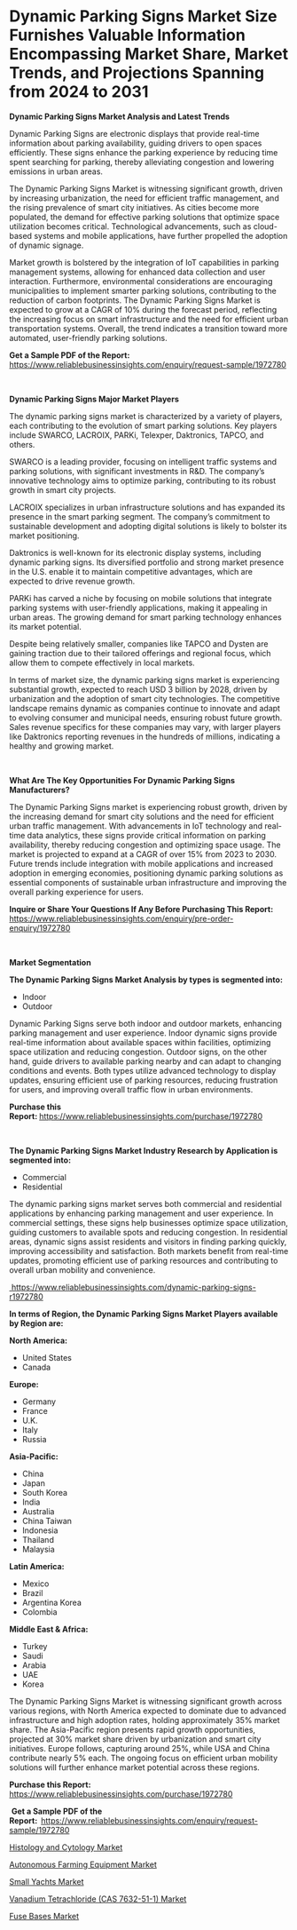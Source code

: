 <p><h1>Dynamic Parking Signs Market Size Furnishes Valuable Information Encompassing Market Share, Market Trends, and Projections Spanning from 2024 to 2031</h1></p><p><strong>Dynamic Parking Signs Market Analysis and Latest Trends</strong></p>
<p><p>Dynamic Parking Signs are electronic displays that provide real-time information about parking availability, guiding drivers to open spaces efficiently. These signs enhance the parking experience by reducing time spent searching for parking, thereby alleviating congestion and lowering emissions in urban areas.</p><p>The Dynamic Parking Signs Market is witnessing significant growth, driven by increasing urbanization, the need for efficient traffic management, and the rising prevalence of smart city initiatives. As cities become more populated, the demand for effective parking solutions that optimize space utilization becomes critical. Technological advancements, such as cloud-based systems and mobile applications, have further propelled the adoption of dynamic signage.</p><p>Market growth is bolstered by the integration of IoT capabilities in parking management systems, allowing for enhanced data collection and user interaction. Furthermore, environmental considerations are encouraging municipalities to implement smarter parking solutions, contributing to the reduction of carbon footprints. The Dynamic Parking Signs Market is expected to grow at a CAGR of 10% during the forecast period, reflecting the increasing focus on smart infrastructure and the need for efficient urban transportation systems. Overall, the trend indicates a transition toward more automated, user-friendly parking solutions.</p></p>
<p><strong>Get a Sample PDF of the Report:&nbsp;</strong> <a href="https://www.reliablebusinessinsights.com/enquiry/request-sample/1972780?utm_campaign=75&utm_medium=2&utm_source=Github&utm_content=ia&utm_term=02112024&utm_id=dynamic-parking-signs">https://www.reliablebusinessinsights.com/enquiry/request-sample/1972780</a></p>
<p>&nbsp;</p>
<p><strong>Dynamic Parking Signs Major Market Players</strong></p>
<p><p>The dynamic parking signs market is characterized by a variety of players, each contributing to the evolution of smart parking solutions. Key players include SWARCO, LACROIX, PARKi, Telexper, Daktronics, TAPCO, and others. </p><p>SWARCO is a leading provider, focusing on intelligent traffic systems and parking solutions, with significant investments in R&D. The company’s innovative technology aims to optimize parking, contributing to its robust growth in smart city projects. </p><p>LACROIX specializes in urban infrastructure solutions and has expanded its presence in the smart parking segment. The company’s commitment to sustainable development and adopting digital solutions is likely to bolster its market positioning.</p><p>Daktronics is well-known for its electronic display systems, including dynamic parking signs. Its diversified portfolio and strong market presence in the U.S. enable it to maintain competitive advantages, which are expected to drive revenue growth.</p><p>PARKi has carved a niche by focusing on mobile solutions that integrate parking systems with user-friendly applications, making it appealing in urban areas. The growing demand for smart parking technology enhances its market potential. </p><p>Despite being relatively smaller, companies like TAPCO and Dysten are gaining traction due to their tailored offerings and regional focus, which allow them to compete effectively in local markets.</p><p>In terms of market size, the dynamic parking signs market is experiencing substantial growth, expected to reach USD 3 billion by 2028, driven by urbanization and the adoption of smart city technologies. The competitive landscape remains dynamic as companies continue to innovate and adapt to evolving consumer and municipal needs, ensuring robust future growth. Sales revenue specifics for these companies may vary, with larger players like Daktronics reporting revenues in the hundreds of millions, indicating a healthy and growing market.</p></p>
<p>&nbsp;</p>
<p><strong>What Are The Key Opportunities For Dynamic Parking Signs Manufacturers?</strong></p>
<p><p>The Dynamic Parking Signs market is experiencing robust growth, driven by the increasing demand for smart city solutions and the need for efficient urban traffic management. With advancements in IoT technology and real-time data analytics, these signs provide critical information on parking availability, thereby reducing congestion and optimizing space usage. The market is projected to expand at a CAGR of over 15% from 2023 to 2030. Future trends include integration with mobile applications and increased adoption in emerging economies, positioning dynamic parking solutions as essential components of sustainable urban infrastructure and improving the overall parking experience for users.</p></p>
<p><strong>Inquire or Share Your Questions If Any Before Purchasing This Report:</strong> <a href="https://www.reliablebusinessinsights.com/enquiry/pre-order-enquiry/1972780?utm_campaign=75&utm_medium=2&utm_source=Github&utm_content=ia&utm_term=02112024&utm_id=dynamic-parking-signs">https://www.reliablebusinessinsights.com/enquiry/pre-order-enquiry/1972780</a></p>
<p>&nbsp;</p>
<p><strong>Market Segmentation</strong></p>
<p><strong>The Dynamic Parking Signs Market Analysis by types is segmented into:</strong></p>
<p><ul><li>Indoor</li><li>Outdoor</li></ul></p>
<p><p>Dynamic Parking Signs serve both indoor and outdoor markets, enhancing parking management and user experience. Indoor dynamic signs provide real-time information about available spaces within facilities, optimizing space utilization and reducing congestion. Outdoor signs, on the other hand, guide drivers to available parking nearby and can adapt to changing conditions and events. Both types utilize advanced technology to display updates, ensuring efficient use of parking resources, reducing frustration for users, and improving overall traffic flow in urban environments.</p></p>
<p><strong>Purchase this Report:&nbsp;</strong><a href="https://www.reliablebusinessinsights.com/purchase/1972780?utm_campaign=75&utm_medium=2&utm_source=Github&utm_content=ia&utm_term=02112024&utm_id=dynamic-parking-signs">https://www.reliablebusinessinsights.com/purchase/1972780</a></p>
<p>&nbsp;</p>
<p><strong>The Dynamic Parking Signs Market Industry Research by Application is segmented into:</strong></p>
<p><ul><li>Commercial</li><li>Residential</li></ul></p>
<p><p>The dynamic parking signs market serves both commercial and residential applications by enhancing parking management and user experience. In commercial settings, these signs help businesses optimize space utilization, guiding customers to available spots and reducing congestion. In residential areas, dynamic signs assist residents and visitors in finding parking quickly, improving accessibility and satisfaction. Both markets benefit from real-time updates, promoting efficient use of parking resources and contributing to overall urban mobility and convenience.</p></p>
<p><a href="https://www.reliablebusinessinsights.com/dynamic-parking-signs-r1972780?utm_campaign=75&utm_medium=2&utm_source=Github&utm_content=ia&utm_term=02112024&utm_id=dynamic-parking-signs">&nbsp;https://www.reliablebusinessinsights.com/dynamic-parking-signs-r1972780</a></p>
<p><strong>In terms of Region, the Dynamic Parking Signs Market Players available by Region are:</strong></p>
<p>
    <p> <strong> North America: </strong>
        <ul>
            <li>United States</li>
            <li>Canada</li>
        </ul>
        </p> 
    <p> <strong> Europe: </strong>
        <ul>
            <li>Germany</li>
            <li>France</li>
            <li>U.K.</li>
            <li>Italy</li>
            <li>Russia</li>
        </ul>
        </p> 
    <p> <strong> Asia-Pacific: </strong>
        <ul>
            <li>China</li>
            <li>Japan</li>
            <li>South Korea</li>
            <li>India</li>
            <li>Australia</li>
            <li>China Taiwan</li>
            <li>Indonesia</li>
            <li>Thailand</li>
            <li>Malaysia</li>
        </ul>
        </p> 
    <p> <strong> Latin America: </strong>
        <ul>
            <li>Mexico</li>
            <li>Brazil</li>
            <li>Argentina Korea</li>
            <li>Colombia</li>
        </ul>
        </p> 
    <p> <strong> Middle East & Africa: </strong>
        <ul>
            <li>Turkey</li>
            <li>Saudi</li>
            <li>Arabia</li>
            <li>UAE</li>
            <li>Korea</li>
        </ul>
    </p>
    </p>
<p><p>The Dynamic Parking Signs Market is witnessing significant growth across various regions, with North America expected to dominate due to advanced infrastructure and high adoption rates, holding approximately 35% market share. The Asia-Pacific region presents rapid growth opportunities, projected at 30% market share driven by urbanization and smart city initiatives. Europe follows, capturing around 25%, while USA and China contribute nearly 5% each. The ongoing focus on efficient urban mobility solutions will further enhance market potential across these regions.</p></p>
<p><strong>Purchase this Report: </strong><a href="https://www.reliablebusinessinsights.com/purchase/1972780?utm_campaign=75&utm_medium=2&utm_source=Github&utm_content=ia&utm_term=02112024&utm_id=dynamic-parking-signs">https://www.reliablebusinessinsights.com/purchase/1972780</a></p>
<p>&nbsp;<strong>Get a Sample PDF of the Report:&nbsp;&nbsp;</strong><a href="https://www.reliablebusinessinsights.com/enquiry/request-sample/1972780?utm_campaign=75&utm_medium=2&utm_source=Github&utm_content=ia&utm_term=02112024&utm_id=dynamic-parking-signs">https://www.reliablebusinessinsights.com/enquiry/request-sample/1972780</a></p>
<p><strong></strong></p>
<p><p><a href="https://issuu.com/reportprime-2/docs/histology-and-cytology-market-size-_725255d5d5a933?utm_campaign=75&utm_medium=2&utm_source=Github&utm_content=ia&utm_term=02112024&utm_id=dynamic-parking-signs">Histology and Cytology Market</a></p><p><a href="https://github.com/erskinemm93/Market-Research-Report-List-1/blob/main/autonomous-farming-equipment-market.md?utm_campaign=75&utm_medium=2&utm_source=Github&utm_content=ia&utm_term=02112024&utm_id=dynamic-parking-signs">Autonomous Farming Equipment Market</a></p><p><a href="https://github.com/lmorisekv5e/Market-Research-Report-List-1/blob/main/small-yachts-market.md?utm_campaign=75&utm_medium=2&utm_source=Github&utm_content=ia&utm_term=02112024&utm_id=dynamic-parking-signs">Small Yachts Market</a></p><p><a href="https://www.linkedin.com/pulse/in-depth-analysis-global-vanadium-tetrachloride-cas-7632-51-1-fplvf?utm_campaign=75&utm_medium=2&utm_source=Github&utm_content=ia&utm_term=02112024&utm_id=dynamic-parking-signs">Vanadium Tetrachloride (CAS 7632-51-1) Market</a></p><p><a href="https://www.linkedin.com/pulse/fuse-bases-momentum-charting-43-cagr-path-2024-2031-marketalyst-smzke?utm_campaign=75&utm_medium=2&utm_source=Github&utm_content=ia&utm_term=02112024&utm_id=dynamic-parking-signs">Fuse Bases Market</a></p></p>